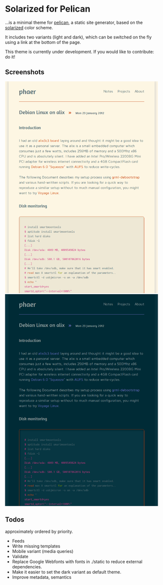 # Solarized for Pelican

...is a minimal theme for [pelican][pelican], a static site generator, based on the [solarized][solarized] color scheme.

It includes two variants (light and dark), which can be switched on the fly using a link at the bottom of the page.

This theme is currently under development. If you would like to contribute: do it!

## Screenshots
![Scrennshot of the light variant](https://github.com/phaer/pelican-solarized/raw/master/screenshot_light.png)
![Scrennshot of the dark variant](https://github.com/phaer/pelican-solarized/raw/master/screenshot_dark.png)
## Todos
approximately ordered by priority.

* Feeds
* Write missing templates
* Mobile variant (media queries)
* Validate
* Replace Google Webfonts with fonts in ./static to reduce external dependencies.
* Make it easier to set the dark variant as default theme.
* Improve metadata, semantics

[pelican]: http://pelican.notmyidea.org/
[solarized]: http://ethanschoonover.com/solarized

